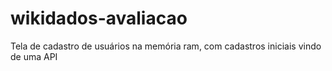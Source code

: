 # wikidados-avaliacao
Tela de cadastro de usuários na memória ram, com cadastros iniciais vindo de uma API
